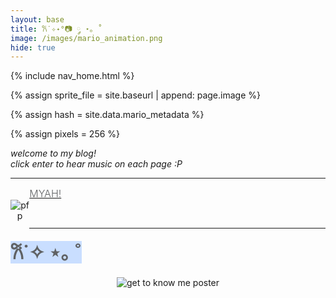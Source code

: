 ```yaml
---
layout: base
title: 𐙚˙✧˖°📷 ༘ ⋆｡ ˚
image: /images/mario_animation.png
hide: true
---
```



<!-- Liquid:  statements -->

<!-- Include submenu from _includes to top of pages -->
{% include nav_home.html %}
<!--- Concatenation of site URL to frontmatter image  --->
{% assign sprite_file = site.baseurl | append: page.image %}
<!--- Has is a list variable containing mario metadata for sprite --->
{% assign hash = site.data.mario_metadata %}  
<!--- Size width/height of Sprit images --->
{% assign pixels = 256 %} 

<!--- HTML for page contains <p> tag named "Mario" and class properties for a "sprite"  -->

<p id="mario" class="sprite"></p>
  
<!--- Embedded Cascading Style Sheet (CSS) rules, 
        define how HTML elements look 
--->
<style>

  /*CSS style rules for the id and class of the sprite...
  */
  .sprite {
    height: {{pixels}}px;
    width: {{pixels}}px;
    background-image: url('{{sprite_file}}');
    background-repeat: no-repeat;
  }

  /*background position of sprite element
  */
  #mario {
    background-position: calc({{animations[0].col}} * {{pixels}} * -1px) calc({{animations[0].row}} * {{pixels}}* -1px);
  }
</style>

<!--- Embedded executable code--->
<script>
  ////////// convert YML hash to javascript key:value objects /////////

  var mario_metadata = {}; //key, value object
  {% for key in hash %}  
  
  var key = "{{key | first}}"  //key
  var values = {} //values object
  values["row"] = {{key.row}}
  values["col"] = {{key.col}}
  values["frames"] = {{key.frames}}
  mario_metadata[key] = values; //key with values added

  {% endfor %}

  ////////// game object for player /////////

  class Mario {
    constructor(meta_data) {
      this.tID = null;  //capture setInterval() task ID
      this.positionX = 0;  // current position of sprite in X direction
      this.currentSpeed = 0;
      this.marioElement = document.getElementById("mario"); //HTML element of sprite
      this.pixels = {{pixels}}; //pixel offset of images in the sprite, set by liquid constant
      this.interval = 100; //animation time interval
      this.obj = meta_data;
      this.marioElement.style.position = "absolute";
    }

    animate(obj, speed) {
      let frame = 0;
      const row = obj.row * this.pixels;
      this.currentSpeed = speed;

      this.tID = setInterval(() => {
        const col = (frame + obj.col) * this.pixels;
        this.marioElement.style.backgroundPosition = `-${col}px -${row}px`;
        this.marioElement.style.left = `${this.positionX}px`;

        this.positionX += speed;
        frame = (frame + 1) % obj.frames;

        const viewportWidth = window.innerWidth;
        if (this.positionX > viewportWidth - this.pixels) {
          document.documentElement.scrollLeft = this.positionX - viewportWidth + this.pixels;
        }
      }, this.interval);
    }

    startWalking() {
      this.stopAnimate();
      this.animate(this.obj["Walk"], 3);
    }

    startRunning() {
      this.stopAnimate();
      this.animate(this.obj["Run1"], 6);
    }

    startPuffing() {
      this.stopAnimate();
      this.animate(this.obj["Puff"], 0);
    }

    startCheering() {
      this.stopAnimate();
      this.animate(this.obj["Cheer"], 0);
    }

    startFlipping() {
      this.stopAnimate();
      this.animate(this.obj["Flip"], 0);
    }

    startResting() {
      this.stopAnimate();
      this.animate(this.obj["Rest"], 0);
    }

    stopAnimate() {
      clearInterval(this.tID);
    }
  }

  const mario = new Mario(mario_metadata);

  ////////// event control /////////

  window.addEventListener("keydown", (event) => {
    if (event.key === "ArrowRight") {
      event.preventDefault();
      if (event.repeat) {
        mario.startCheering();
      } else {
        if (mario.currentSpeed === 0) {
          mario.startWalking();
        } else if (mario.currentSpeed === 3) {
          mario.startRunning();
        }
      }
    } else if (event.key === "ArrowLeft") {
      event.preventDefault();
      if (event.repeat) {
        mario.stopAnimate();
      } else {
        mario.startCheering();
      }
    } else if (event.key === "ArrowUp") {
      event.preventDefault();
      if (event.repeat) {
        mario.stopAnimate();
      } else {
        mario.startFlipping();
      }
    } else if (event.key === "ArrowDown") {
      event.preventDefault();
      if (event.repeat) {
        mario.stopAnimate();
      } else {
        mario.startPuffing();
      }
    }
  });

  //touch events that enable animations
  window.addEventListener("touchstart", (event) => {
    event.preventDefault(); // prevent default browser action
    if (event.touches[0].clientX > window.innerWidth / 2) {
      // move right
      if (currentSpeed === 0) { // if at rest, go to walking
        mario.startWalking();
      } else if (currentSpeed === 3) { // if walking, go to running
        mario.startRunning();
      }
    } else {
      // move left
      mario.startPuffing();
    }
  });

  //stop animation on window blur
  window.addEventListener("blur", () => {
    mario.stopAnimate();
  });

  //start animation on window focus
  window.addEventListener("focus", () => {
     mario.startFlipping();
  });

  //start animation on page load or page refresh
  document.addEventListener("DOMContentLoaded", () => {
    // adjust sprite size for high pixel density devices
    const scale = window.devicePixelRatio;
    const sprite = document.querySelector(".sprite");
    sprite.style.transform = `scale(${0.2 * scale})`;
    mario.startResting();
  });

</script>


<span style="font-style: italic;">
welcome to my blog! <br> click enter to hear music on each page :P
</span>




<div class="container">

<hr>

<div style="text-align: center; margin-top: 20px; margin-bottom: 20px; max-width:6%; float: left; border-color: #000000; ">
<img src="{{site.baseurl}}/images/personpfp.jpg"  alt="pfp"/> 
</div> 

<a href="{{site.baseurl}}/navigation/csp"><span style="color: #5f6163; font-weight:300; font-size:16px;"> MYAH! </span></a>


<hr style="float:left;">

<br>
<hr>


<span style="background-color: #c9deff; color: #5f6163; font-weight:700; font-size:30px;">
𐙚˙✧ ⋆｡ ˚
</span>




<span style="color:#c9deff;font-weight:700;font-size:18px">
    
</span>


<center> <span style="color:#6e3f07;font-weight:700;font-size:20px">
            
</span> </center>


<span style="color:#fab1ee;font-weight:500;font-size:18px">

</span>



<span style="color:#6e3f07;">

</span>


<center>
<div style="text-align: center; margin-top: 20px; margin-bottom: 20px; max-width: 70%">
<img src="{{site.baseurl}}/images/snake/Get To Know Me Poster - Madriaga, Mya.png"  alt="get to know me poster"/>
</div>
</center>

<span style="color:#5a4f5e;font-weight:700;font-size:20px">
             
</span>

<br><br><br>

</div>

<script>
// Function to play a sound effect
function playSoundEffect() {
    var audio = new Audio('{{site.baseurl}}/assets/paudio/hbwii.mp3'); // replace 'your_sound_effect.mp3' with the path to your sound effect file
    audio.play();
}

// Attach click event listener to document
document.addEventListener('click', function(event) {
    // Check if the clicked element is an anchor link (<a>) or any other clickable element
    if (event.target.tagName === 'A' || event.target.classList.contains('clickable-element')) {
        playSoundEffect(); // Play the sound effect
    } else {
        playAudio(); // If the clicked element is not a clickable element, play the background audio
    }
});

var audio = new Audio('{{site.baseurl}}/assets/paudio/mewoo.mp3'); // replace 'your_audio_file.mp3' with the path to your audio file
audio.loop = true; // enable looping

document.addEventListener('keydown', function(event) {
    if (event.keyCode === 13) { // Check if the pressed key is Enter (key code 13)
        playAudio();
    }
});

function playAudio() {
    if (!audio.paused) { // Check if audio is currently playing
        audio.pause(); // Pause the audio if it's already playing
    } else {
        audio.currentTime = 0; // Reset audio to start
        audio.play(); // Play the audio if it's not already playing
    }
}
</script>

